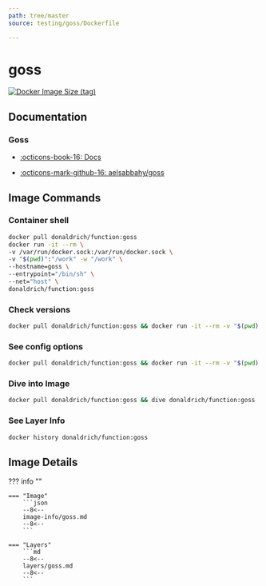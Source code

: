 ```yaml
---
path: tree/master
source: testing/goss/Dockerfile

---
```


# goss

[![Docker Image Size (tag)](https://img.shields.io/docker/image-size/donaldrich/function/goss?color=blue&label=donaldrich/function:goss&logo=docker&style=flat-square)](https://hub.docker.com/r/donaldrich/function/goss)

## Documentation

### Goss

* [:octicons-book-16: Docs](https://github.com/aelsabbahy/goss/blob/master/docs/manual.md)

* [:octicons-mark-github-16: aelsabbahy/goss](https://github.com/aelsabbahy/goss)

## Image Commands

### Container shell

```sh
docker pull donaldrich/function:goss
docker run -it --rm \
-v /var/run/docker.sock:/var/run/docker.sock \
-v "$(pwd)":"/work" -w "/work" \
--hostname=goss \
--entrypoint="/bin/sh" \
--net="host" \
donaldrich/function:goss
```

### Check versions

```sh
docker pull donaldrich/function:goss && docker run -it --rm -v "$(pwd):/src" donaldrich/function:goss validate
```

### See config options

```sh
docker pull donaldrich/function:goss && docker run -it --rm -v "$(pwd):/src" donaldrich/function:goss help
```

### Dive into Image

```sh
docker pull donaldrich/function:goss && dive donaldrich/function:goss
```

### See Layer Info

```sh
docker history donaldrich/function:goss
```

## Image Details

??? info ""

    === "Image"
        ```json
        --8<--
        image-info/goss.md
        --8<--
        ```

    === "Layers"
        ```md
        --8<--
        layers/goss.md
        --8<--
        ```
